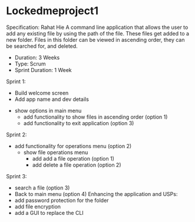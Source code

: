 # Lockedmeproject1
Specification:
Rahat Hie
A command line application that allows the user to add any existing file by using the path of the file. These files get added to a new folder. Files in this folder can be viewed in ascending order, they can be searched for, and deleted.

* Duration: 3 Weeks
* Type: Scrum
* Sprint Duration: 1 Week


Sprint 1:
* Build welcome screen
* Add app name and dev details
- show options in main menu
    * add functionality to show files in ascending order (option 1)
    * add functionality to exit application (option 3)


Sprint 2:
* add functionality for operations menu (option 2)
    * show file operations menu
        * add add a file operation (option 1)
        * add delete a file operation (option 2)


Sprint 3:
* search a file (option 3)
* Back to main menu (option 4)
Enhancing the application and USPs:
* add password protection for the folder
* add file encryption
* add a GUI to replace the CLI
